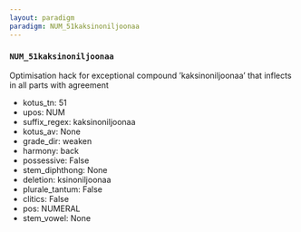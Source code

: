 ```yaml
---
layout: paradigm
paradigm: NUM_51kaksinoniljoonaa
---
```

### ` NUM_51kaksinoniljoonaa `

Optimisation hack for exceptional compound ’kaksinoniljoonaa’ that inflects in all parts with agreement
* kotus_tn: 51
* upos: NUM
* suffix_regex: kaksinoniljoonaa
* kotus_av: None
* grade_dir: weaken
* harmony: back
* possessive: False
* stem_diphthong: None
* deletion: ksinoniljoonaa
* plurale_tantum: False
* clitics: False
* pos: NUMERAL
* stem_vowel: None
